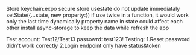 Store keychain:expo secure store
usestate do not update immediataly
setState({...state, new property:})
if use twice in a function, it would work only the last time dynamically
property name in state could affect each other
install async-storage to keep the data while refresh the app


Test account:
Test12/Test13
passowrd: test123!
Testing: 
1.Reset password didn't work correctly
2.Login endpoint only have status&token